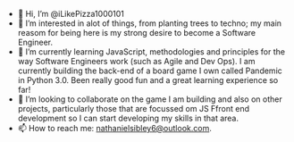 - 👋 Hi, I’m @iLikePizza1000101
- 👀 I’m interested in alot of things, from planting trees to techno; my main reasom for being here is my strong desire to become a Software Engineer.
- 🌱 I’m currently learning JavaScript, methodologies and principles for the way Software Engineers work (such as Agile and Dev Ops). I am currently building the back-end of a board game I own called Pandemic in Python 3.0. Been really good fun and a great learning experience so far!
- 💞️ I’m looking to collaborate on the game I am building and also on other projects, particularly those that are focussed om JS Ffront end development so I can start developing my skills in that area.
- 📫 How to reach me: nathanielsibley6@outlook.com.

<!---
iLikePizza1000101/iLikePizza1000101 is a ✨ special ✨ repository because its `README.md` (this file) appears on your GitHub profile.
You can click the Preview link to take a look at your changes.
--->
